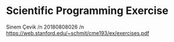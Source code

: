 # Scientific Programming Exercise
Sinem Çevik /n
20180808026 /n
https://web.stanford.edu/~schmit/cme193/ex/exercises.pdf

